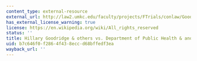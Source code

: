```yaml
---
content_type: external-resource
external_url: http://law2.umkc.edu/faculty/projects/FTrials/conlaw/Goodridge.html
has_external_license_warning: true
license: https://en.wikipedia.org/wiki/All_rights_reserved
status: ''
title: Hillary Goodridge & others vs. Department of Public Health & another
uid: b7c646f0-f286-4f43-8ecc-d68bffedf3ea
wayback_url: ''
---
```

